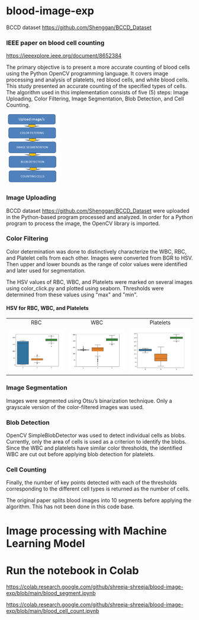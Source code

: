 # blood-image-exp
BCCD dataset https://github.com/Shenggan/BCCD_Dataset

### IEEE paper on blood cell counting
https://ieeexplore.ieee.org/document/8652384

The primary objective is to present a more accurate counting of blood cells using the Python OpenCV programming language. It covers image processing and analysis of platelets, red blood cells, and white blood cells. This study presented an accurate counting of the specified types of cells. The algorithm used in this implementation consists of five (5) steps: Image Uploading, Color Filtering, Image Segmentation, Blob Detection, and Cell Counting.

![img](algorithm.png)

### Image Uploading

BCCD dataset https://github.com/Shenggan/BCCD_Dataset were uploaded in the Python-based program processed and analyzed. In order for a Python program to process the image, the OpenCV library is imported.

### Color Filtering

Color determination was done to distinctively characterize the WBC, RBC, and Platelet cells from each other. Images were converted from BGR to HSV. Then upper and lower bounds as the range of color values were identified and later used for segmentation.

The HSV values of RBC, WBC, and Platelets were marked on several images using color_click.py and plotted using seaborn. Thresholds were determined from these values using "max" and "min".

#### HSV for RBC, WBC, and Platelets 

<table>
  <tr> <td align="center"> RBC </td> <td align="center"> WBC </td> <td align="center"> Platelets </td> </tr>
  <tr> <td> <img src="outputrbc.png" width=270 title="RBC-HSV"/></td> <td><img src="outputwbc.png" width=270 title="WBC-HSV"/></td> <td><img src="outputplatelets.png" width=270 title="Platelets-HSV"/></td> </tr>
</table>

### Image Segmentation
 
Images were segmented using Otsu’s binarization technique. Only a grayscale version of the color-filtered images was used.

### Blob Detection

OpenCV SimpleBlobDetector was used to detect individual cells as blobs. Currently, only the area of cells is used as a criterion to identify the blobs. Since the WBC and platelets have similar color thresholds, the identified WBC are cut out before applying blob detection for platelets.

### Cell Counting

Finally, the number of key points detected with each of the thresholds corresponding to the different cell types is returned as the number of cells.



The original paper splits blood images into 10 segments before applying the algorithm. This has not been done in this code base.


# Image processing with Machine Learning Model







# Run the notebook in Colab
https://colab.research.google.com/github/shreeja-shreeja/blood-image-exp/blob/main/blood_segment.ipynb

https://colab.research.google.com/github/shreeja-shreeja/blood-image-exp/blob/main/blood_cell_count.ipynb
